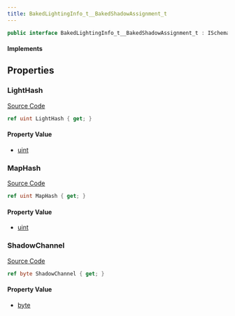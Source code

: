 ```yaml
---
title: BakedLightingInfo_t__BakedShadowAssignment_t
---
```


```csharp
public interface BakedLightingInfo_t__BakedShadowAssignment_t : ISchemaClass<BakedLightingInfo_t__BakedShadowAssignment_t>, ISchemaField, ISchemaClass, INativeHandle
```

#### Implements

## Properties

### LightHash

[Source Code](https://github.com/swiftly-solution/swiftlys2/blob/beta/managed/src/SwiftlyS2.Generated/Schemas/Interfaces/BakedLightingInfo_t__BakedShadowAssignment_t.cs#L16)

```csharp
ref uint LightHash { get; }
```

#### Property Value

- [uint](https://learn.microsoft.com/dotnet/api/system.uint32)

### MapHash

[Source Code](https://github.com/swiftly-solution/swiftlys2/blob/beta/managed/src/SwiftlyS2.Generated/Schemas/Interfaces/BakedLightingInfo_t__BakedShadowAssignment_t.cs#L18)

```csharp
ref uint MapHash { get; }
```

#### Property Value

- [uint](https://learn.microsoft.com/dotnet/api/system.uint32)

### ShadowChannel

[Source Code](https://github.com/swiftly-solution/swiftlys2/blob/beta/managed/src/SwiftlyS2.Generated/Schemas/Interfaces/BakedLightingInfo_t__BakedShadowAssignment_t.cs#L20)

```csharp
ref byte ShadowChannel { get; }
```

#### Property Value

- [byte](https://learn.microsoft.com/dotnet/api/system.byte)

